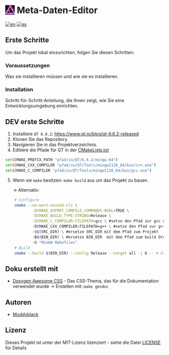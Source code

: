 # <img src="./src/app/app.png" alt="Projekt Icon" width="30px" height="auto" style="vertical-align: -12%;"> Meta-Daten-Editor
[![en](https://img.shields.io/badge/lang-en-red.svg)](./README.md)
[![es](https://img.shields.io/badge/lang-de-black.svg)](./README.de.md)

## Erste Schritte

Um das Projekt lokal einzurichten, folgen Sie diesen Schritten:


### Voraussetzungen

Was sie installieren müssen und wie sie es installieren.

### Installation

Schritt-für-Schritt-Anleitung, die Ihnen zeigt, wie Sie eine Entwicklungsumgebung einrichten.

## DEV erste Schritte

1. Installiere ``QT 6.6.2``: https://www.qt.io/blog/qt-6.6.2-released
2. Klonen Sie das Repository.
3. Navigieren Sie in das Projektverzeichnis.
4. Editiere die Pfade für QT in der [CMakeLists.txt](./CMakeLists.txt)
```sh
set(CMAKE_PREFIX_PATH "pfad/zu/QT/6.6.2/mingw_64")
set(CMAKE_CXX_COMPILER "pfad/zu/QT/Tools/mingw1120_64/bin/c++.exe")
set(CMAKE_C_COMPILER "pfad/zu/QT/Tools/mingw1120_64/bin/gcc.exe")
```
5. Wenn sie ``make`` besitzen: `make build` aus um das Projekt zu bauen.

   -> Alternativ: 
```sh
    # Configure
    cmake --no-warn-unused-cli \
            -DCMAKE_EXPORT_COMPILE_COMMANDS:BOOL=TRUE \
            -DCMAKE_BUILD_TYPE:STRING=Release \
            -DCMAKE_C_COMPILER:FILEPATH=gcc \ #setze den Pfad zur gcc oder nutze die Umgebungsvariable
            -DCMAKE_CXX_COMPILER:FILEPATH=g++ \ #setze den Pfad zur g++ oder nutze die Umgebungsvariable
            -S$(SRC_DIR) \ #ersetze SRC_DIR mit dem Pfad zum Projekt
            -B$(BIN_DIR) \ #ersetze BIN_DIR  mit dem Pfad zum build Ordner
            -G "MinGW Makefiles"
    # Build
    cmake --build $(BIN_DIR) --config Release --target all -j 6 -- # Ersetze BIN_DIR mit dem gleichen build pfad von oben
```

## Doku erstellt mit

* [Doxygen Awesome CSS](https://jothepro.github.io/doxygen-awesome-css/) - Das CSS-Thema, das für die Dokumentation verwendet wurde
-> Erstellen mit: `make gendoc`

## Autoren

* [Muddyblack](https://github.com/Muddyblack)

## Lizenz

Dieses Projekt ist unter der MIT-Lizenz lizenziert - siehe die Datei [LICENSE](LICENSE) für Details